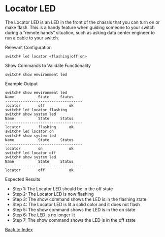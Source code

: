 # Locator LED 

The Locator LED is an LED in the front of the chassis that you can turn on or make flash. This is a handy feature when guiding someone to your switch during a “remote hands” situation, such as asking data center engineer to run a cable to your switch. 

Relevant Configuration 

```
switch# led locator <flashing|off|on>
```

Show Commands to Validate Functionality 

```
switch# show environment led
```

Example Output 

```
switch# show environment led
Name           State     Status
-----------------------------------
locator        off           ok
switch# led locator flashing
switch# show system led
Name           State     Status
-----------------------------------
locator        flashing      ok
switch# led locator on
switch# show system led
Name           State     Status
-----------------------------------
locator        on            ok
switch# led locator off
switch# show system led
Name           State     Status
-----------------------------------
locator        off           ok
```

Expected Results

* Step 1: The Locator LED should be in the off state
* Step 2: The Locator LED is now flashing
* Step 3: The show command shows the LED is in the flashing state 
* Step 4: The Locator LED is lit a solid color and it does not flash
* Step 5: The show command shows the LED is in the on state
* Step 6: The LED is no longer lit
* Step 7: The show command shows the LED is in the off state


[Back to Index](#index)
